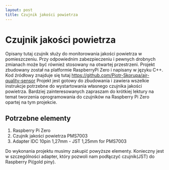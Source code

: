 ```yaml
---
layout: post
title: Czujnik jakości powietrza
---
```


# Czujnik jakości powietrza

Opisany tutaj czujnik służy do monitorowania jakości powietrza w pomieszczeniu. Przy odpowiednim zabezpieczeniu i pewnych drobnych zmianach może być również stosowany na otwartej przestrzeni. Projekt zbudowany został na platformie RaspberryPi Zero i napisany w języku C++. Kod źródłowy znajduje się tutaj https://github.com/Piotr-Skorupa/air-quality-sensor
Projekt jest gotowy do zbudowania i zawiera wszelkie instrukcje potrzebne do wystartowania własnego czujnika jakości powietrza. Bardziej zainteresowanych zapraszam do krótkiej lektury na temat tworzenia oprogramowania do czujników na Raspberry Pi Zero opartej na tym projekcie.

## Potrzebne elementy

1. Raspberry Pi Zero
2. Czujnik jakości powietrza PMS7003
3. Adapter IDC 10pin 1,27mm - JST 1,25mm for PMS7003

Do wykonania projektu musimy zakupić powyższe elementy. Konieczny jest w szczególności adapter, który pozwoli nam podłączyć czujnik(JST) do Raspberry Pi(gold piny).


